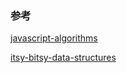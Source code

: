 ### 参考

[javascript-algorithms](https://github.com/trekhleb/javascript-algorithms)

[itsy-bitsy-data-structures](https://github.com/jamiebuilds/itsy-bitsy-data-structures)
